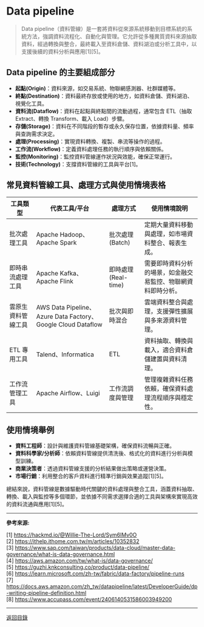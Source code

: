# Data pipeline

> Data pipeline（資料管線）是一套將資料從來源系統移動到目標系統的系統方法，強調資料流程化、自動化與管理。它允許從多種異質資料來源抽取資料，經過轉換與整合，最終載入至資料倉儲、資料湖泊或分析工具中，以支援後續的資料分析與應用[1][5]。

## Data pipeline 的主要組成部分

- **起點(Origin)**：資料來源，如交易系統、物聯網感測器、社群媒體等。
- **終點(Destination)**：資料最終存放或使用的地方，如資料倉儲、資料湖泊、視覺化工具。
- **資料流(Dataflow)**：資料在起點與終點間的流動過程，通常包含 ETL（抽取 Extract、轉換 Transform、載入 Load）步驟。
- **存儲(Storage)**：資料在不同階段的暫存或永久保存位置，依據資料量、頻率與查詢需求決定。
- **處理(Processing)**：實現資料轉換、複製、串流等操作的過程。
- **工作流(Workflow)**：定義資料處理任務的執行順序與依賴關係。
- **監控(Monitoring)**：監控資料管線運作狀況與效能，確保正常運行。
- **技術(Technology)**：支撐資料管線的工具與平台[1]。

## 常見資料管線工具、處理方式與使用情境表格

| 工具類型           | 代表工具/平台                                                | 處理方式            | 使用情境說明                                                 |
| ------------------ | ------------------------------------------------------------ | ------------------- | ------------------------------------------------------------ |
| 批次處理工具       | Apache Hadoop、Apache Spark                                  | 批次處理(Batch)     | 定期大量資料移動與處理，如市場資料整合、報表生成。           |
| 即時串流處理工具   | Apache Kafka、Apache Flink                                   | 即時處理(Real-time) | 需要即時資料分析的場景，如金融交易監控、物聯網資料即時分析。 |
| 雲原生資料管線工具 | AWS Data Pipeline、Azure Data Factory、Google Cloud Dataflow | 批次與即時混合      | 雲端資料整合與處理，支援彈性擴展與多來源資料管理。           |
| ETL 專用工具       | Talend、Informatica                                          | ETL                 | 資料抽取、轉換與載入，適合資料倉儲建置與資料清理。           |
| 工作流管理工具     | Apache Airflow、Luigi                                        | 工作流調度與管理    | 管理複雜資料任務依賴，確保資料處理流程順序與穩定性。         |

## 使用情境舉例

- **資料工程師**：設計與維護資料管線基礎架構，確保資料流暢與正確。
- **資料科學家/分析師**：依賴資料管線提供清洗後、格式化的資料進行分析與模型訓練。
- **商業決策者**：透過資料管線支援的分析結果做出策略或運營決策。
- **市場行銷**：利用整合的客戶資料進行精準行銷與效果追蹤[1][5]。

總結來說，資料管線是數據驅動時代關鍵的資料處理與整合工具，涵蓋資料抽取、轉換、載入與監控等多個環節，並依據不同需求選擇合適的工具與架構來實現高效的資料流通與應用[1][5]。

---

**參考來源:**

[1] https://hackmd.io/@Willie-The-Lord/Sym6lMv0O \
[2] https://ithelp.ithome.com.tw/m/articles/10352832 \
[3] https://www.sap.com/taiwan/products/data-cloud/master-data-governance/what-is-data-governance.html \
[4] https://aws.amazon.com/tw/what-is/data-governance/ \
[5] https://guzhi.knkconsulting.co/product/data-pipeline/ \
[6] https://learn.microsoft.com/zh-tw/fabric/data-factory/pipeline-runs \
[7] https://docs.aws.amazon.com/zh_tw/datapipeline/latest/DeveloperGuide/dp-writing-pipeline-definition.html \
[8] https://www.accupass.com/event/2406140531586003949200

---

[返回目錄](./../README.md)
